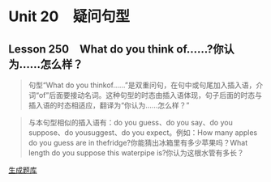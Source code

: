 ﻿ # Unit 20　疑问句型
 ## Lesson 250　What do you think of……?你认为……怎么样？
 
> 句型“What do you thinkof……”是双重问句，在句中或句尾加入插入语，介词“of”后面要接动名词。这种句型的时态由插入语体现，句子后面的时态与插入语的时态相适应，翻译为“你认为……怎么样？”

> 与本句型相似的插入语有：do you guess、do you say、do you suppose、do yousuggest、do you expect。例如：How many apples do you guess are in thefridge?你能猜出冰箱里有多少苹果吗？What length do you suppose this waterpipe is?你认为这根水管有多长？


 [生成题库](./sentence/f250.json)